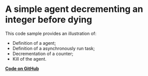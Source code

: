 # A simple agent decrementing an integer before dying

This code sample provides an illustration of:

* Definition of a agent;
* Definition of a asynchronously run task;
* Decrementation of a counter;
* Kill of the agent.


[**Code on GitHub**](https://github.com/sarl/sarl/tree/master/sarl-eclipse/plugins/io.sarl.eclipse.examples/projects/io-sarl-demos-basic-countdown)
